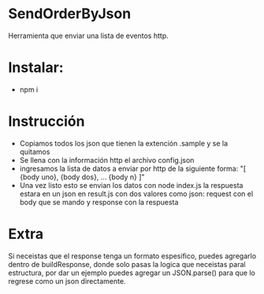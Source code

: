 # SendOrderByJson
Herramienta que enviar una lista de eventos http.

# Instalar:
* npm i
 # Instrucción
 - Copiamos todos los json que tienen la extención .sample y se la quitamos
 - Se llena con la información http el archivo config.json
 - ingresamos la lista de datos a enviar por http de la siguiente forma:
 "[
    {body uno},
    {body dos},
    ...
    {body n}
   ]" 
 - Una vez listo esto se envian los datos con node index.js la respuesta estara en un json en result.js con dos valores como json: request con el body que se mando y response con la respuesta
# Extra
Si neceistas que el response tenga un formato espesifico, puedes agregarlo dentro de buildResponse, donde solo pasas la logica que neceistas paral estructura, por dar un ejemplo puedes agregar un JSON.parse() para que lo regrese como un json directamente.